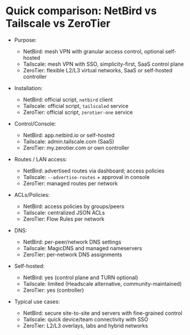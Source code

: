 # Quick comparison: NetBird vs Tailscale vs ZeroTier

- Purpose:
  - NetBird: mesh VPN with granular access control, optional self-hosted
  - Tailscale: mesh VPN with SSO, simplicity-first, SaaS control plane
  - ZeroTier: flexible L2/L3 virtual networks, SaaS or self-hosted controller

- Installation:
  - NetBird: official script, `netbird` client
  - Tailscale: official script, `tailscaled` service
  - ZeroTier: official script, `zerotier-one` service

- Control/Console:
  - NetBird: app.netbird.io or self-hosted
  - Tailscale: admin.tailscale.com (SaaS)
  - ZeroTier: my.zerotier.com or own controller

- Routes / LAN access:
  - NetBird: advertised routes via dashboard; access policies
  - Tailscale: `--advertise-routes` + approval in console
  - ZeroTier: managed routes per network

- ACLs/Policies:
  - NetBird: access policies by groups/peers
  - Tailscale: centralized JSON ACLs
  - ZeroTier: Flow Rules per network

- DNS:
  - NetBird: per-peer/network DNS settings
  - Tailscale: MagicDNS and managed nameservers
  - ZeroTier: per-network DNS assignments

- Self-hosted:
  - NetBird: yes (control plane and TURN optional)
  - Tailscale: limited (Headscale alternative, community-maintained)
  - ZeroTier: yes (controller)

- Typical use cases:
  - NetBird: secure site-to-site and servers with fine-grained control
  - Tailscale: quick device/team connectivity with SSO
  - ZeroTier: L2/L3 overlays, labs and hybrid networks
